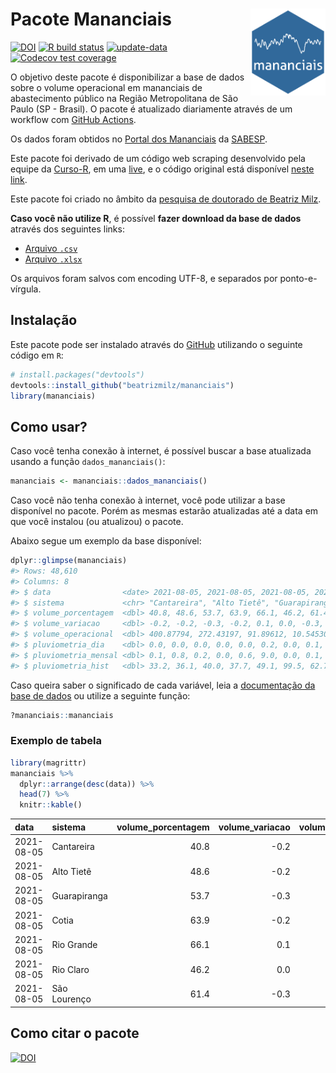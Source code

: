 
<!-- README.md is generated from README.Rmd. Please edit that file -->

# Pacote Mananciais <img src="man/figures/hexlogo.png" align="right" width = "120px"/>

<!-- badges: start -->

[![DOI](https://zenodo.org/badge/DOI/10.5281/zenodo.4733056.svg)](https://doi.org/10.5281/zenodo.4733056)
[![R build
status](https://github.com/beatrizmilz/mananciais/workflows/R-CMD-check/badge.svg)](https://github.com/beatrizmilz/mananciais/actions)
[![update-data](https://github.com/beatrizmilz/mananciais/actions/workflows/2-update_data.yaml/badge.svg)](https://github.com/beatrizmilz/mananciais/actions/workflows/2-update_data.yaml)
[![Codecov test
coverage](https://codecov.io/gh/beatrizmilz/mananciais/branch/master/graph/badge.svg)](https://codecov.io/gh/beatrizmilz/mananciais?branch=master)
<!-- badges: end -->

O objetivo deste pacote é disponibilizar a base de dados sobre o volume
operacional em mananciais de abastecimento público na Região
Metropolitana de São Paulo (SP - Brasil). O pacote é atualizado
diariamente através de um workflow com [GitHub
Actions](https://github.com/beatrizmilz/mananciais/actions).

Os dados foram obtidos no [Portal dos
Mananciais](http://mananciais.sabesp.com.br/Situacao) da
[SABESP](http://site.sabesp.com.br/site/Default.aspx).

Este pacote foi derivado de um código web scraping desenvolvido pela
equipe da [Curso-R](https://www.curso-r.com/), em uma
[live](https://youtu.be/jvZIxrMmOcQ), e o código original está
disponível [neste
link](https://github.com/curso-r/lives/blob/master/drafts/20200730_scraper_sabesp.R).

Este pacote foi criado no âmbito da [pesquisa de doutorado de Beatriz
Milz](https://beatrizmilz.github.io/tese/).

**Caso você não utilize R**, é possível **fazer download da base de
dados** através dos seguintes links:

  - [Arquivo
    `.csv`](https://github.com/beatrizmilz/mananciais/raw/master/inst/extdata/mananciais.csv)
  - [Arquivo
    `.xlsx`](https://github.com/beatrizmilz/mananciais/blob/master/inst/extdata/mananciais.xlsx?raw=true)

Os arquivos foram salvos com encoding UTF-8, e separados por
ponto-e-vírgula.

## Instalação

Este pacote pode ser instalado através do [GitHub](https://github.com/)
utilizando o seguinte código em `R`:

``` r
# install.packages("devtools")
devtools::install_github("beatrizmilz/mananciais")
library(mananciais)
```

## Como usar?

Caso você tenha conexão à internet, é possível buscar a base atualizada
usando a função `dados_mananciais()`:

``` r
mananciais <- mananciais::dados_mananciais() 
```

Caso você não tenha conexão à internet, você pode utilizar a base
disponível no pacote. Porém as mesmas estarão atualizadas até a data em
que você instalou (ou atualizou) o pacote.

Abaixo segue um exemplo da base disponível:

``` r
dplyr::glimpse(mananciais)
#> Rows: 48,610
#> Columns: 8
#> $ data                <date> 2021-08-05, 2021-08-05, 2021-08-05, 2021-08-05, 2…
#> $ sistema             <chr> "Cantareira", "Alto Tietê", "Guarapiranga", "Cotia…
#> $ volume_porcentagem  <dbl> 40.8, 48.6, 53.7, 63.9, 66.1, 46.2, 61.4, 41.0, 48…
#> $ volume_variacao     <dbl> -0.2, -0.2, -0.3, -0.2, 0.1, 0.0, -0.3, -0.1, -0.1…
#> $ volume_operacional  <dbl> 400.87794, 272.43197, 91.89612, 10.54530, 74.19533…
#> $ pluviometria_dia    <dbl> 0.0, 0.0, 0.0, 0.0, 0.0, 0.2, 0.0, 0.1, 0.3, 0.2, …
#> $ pluviometria_mensal <dbl> 0.1, 0.8, 0.2, 0.0, 0.6, 9.0, 0.0, 0.1, 0.7, 0.2, …
#> $ pluviometria_hist   <dbl> 33.2, 36.1, 40.0, 37.7, 49.1, 99.5, 62.7, 33.2, 36…
```

Caso queira saber o significado de cada variável, leia a [documentação
da base de
dados](https://beatrizmilz.github.io/mananciais/reference/mananciais.html)
ou utilize a seguinte função:

``` r
?mananciais::mananciais
```

### Exemplo de tabela

``` r
library(magrittr)
mananciais %>% 
  dplyr::arrange(desc(data)) %>% 
  head(7) %>%
  knitr::kable()
```

| data       | sistema      | volume\_porcentagem | volume\_variacao | volume\_operacional | pluviometria\_dia | pluviometria\_mensal | pluviometria\_hist |
| :--------- | :----------- | ------------------: | ---------------: | ------------------: | ----------------: | -------------------: | -----------------: |
| 2021-08-05 | Cantareira   |                40.8 |            \-0.2 |           400.87794 |               0.0 |                  0.1 |               33.2 |
| 2021-08-05 | Alto Tietê   |                48.6 |            \-0.2 |           272.43197 |               0.0 |                  0.8 |               36.1 |
| 2021-08-05 | Guarapiranga |                53.7 |            \-0.3 |            91.89612 |               0.0 |                  0.2 |               40.0 |
| 2021-08-05 | Cotia        |                63.9 |            \-0.2 |            10.54530 |               0.0 |                  0.0 |               37.7 |
| 2021-08-05 | Rio Grande   |                66.1 |              0.1 |            74.19533 |               0.0 |                  0.6 |               49.1 |
| 2021-08-05 | Rio Claro    |                46.2 |              0.0 |             6.31073 |               0.2 |                  9.0 |               99.5 |
| 2021-08-05 | São Lourenço |                61.4 |            \-0.3 |            54.55487 |               0.0 |                  0.0 |               62.7 |

## Como citar o pacote

[![DOI](https://zenodo.org/badge/DOI/10.5281/zenodo.4733056.svg)](https://doi.org/10.5281/zenodo.4733056)

